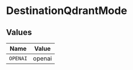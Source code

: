 # DestinationQdrantMode


## Values

| Name     | Value    |
| -------- | -------- |
| `OPENAI` | openai   |